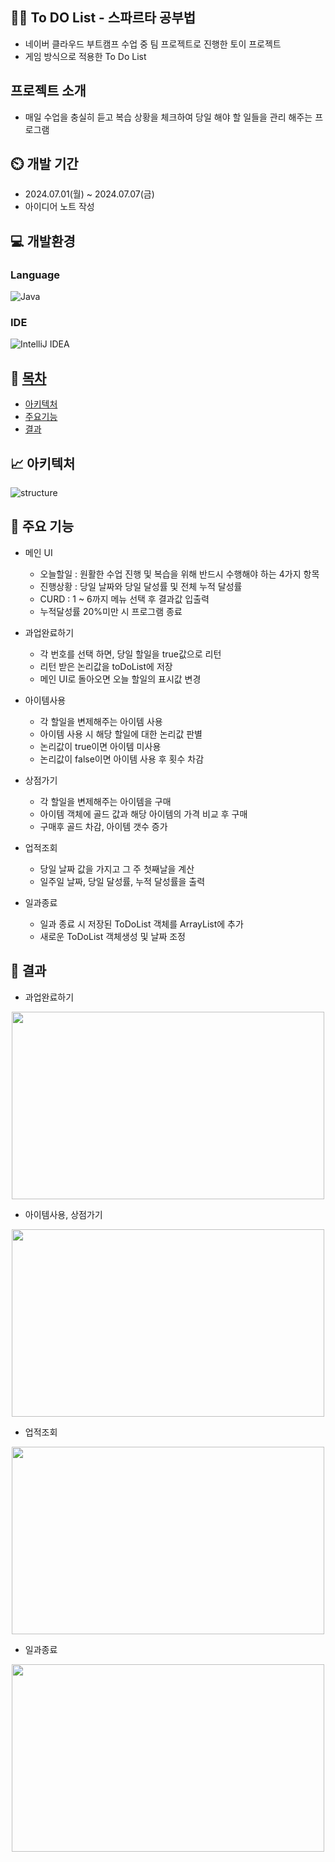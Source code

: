## 👨‍🏫 To DO List - 스파르타 공부법 <a name = "role"></a>
+ 네이버 클라우드 부트캠프 수업 중 팀 프로젝트로 진행한 토이 프로젝트<br>
+ 게임 방식으로 적용한 To Do List 

##  프로젝트 소개
- 매일 수업을 충실히 듣고 복습 상황을 체크하여 당일 해야 할 일들을 관리 해주는 프로그램

## ⏲️ 개발 기간 
- 2024.07.01(월) ~ 2024.07.07(금)
- 아이디어 노트 작성

## 💻 개발환경
### Language
![Java](https://img.shields.io/badge/java-%23ED8B00.svg?style=for-the-badge&logo=openjdk&logoColor=white)

### IDE
![IntelliJ IDEA](https://img.shields.io/badge/IntelliJIDEA-000000.svg?style=for-the-badge&logo=intellij-idea&logoColor=white)

## 📝 [목차](#index) <a name = "index"></a>

- [아키텍처](#structure)
- [주요기능](#functions)
- [결과](#outputs)

## 📈 아키텍처 <a name = "structure"> </a>
![structure](https://github.com/kknaks/bitcamp-project2/blob/main/structure.jpg?raw=true)

## 📌 주요 기능 <a name = "functions"> </a>
- 메인 UI
  - 오늘할일 : 원활한 수업 진행 및 복습을 위해 반드시 수행해야 하는 4가지 항목
  - 진행상황 : 당일 날짜와 당일 달성률 및 전체 누적 달성률
  - CURD : 1 ~ 6까지 메뉴 선택 후 결과값 입출력
  - 누적달성률 20%미만 시 프로그램 종료


- 과업완료하기 
  - 각 번호를 선택 하면, 당일 할일을 true값으로 리턴
  - 리턴 받은 논리값을 toDoList에 저장
  - 메인 UI로 돌아오면 오늘 할일의 표시값 변경

- 아이템사용
   - 각 할일을 변제해주는 아이템 사용
   - 아이템 사용 시 해당 할일에 대한 논리값 판별
   - 논리값이 true이면 아이템 미사용
   - 논리값이 false이면 아이템 사용 후 횟수 차감

- 상점가기
   - 각 할일을 변제해주는 아이템을 구매
   - 아이템 객체에 골드 값과 해당 아이템의 가격 비교 후 구매
   - 구매후 골드 차감, 아이템 갯수 증가

- 업적조회
   - 당일 날짜 값을 가지고 그 주 첫째날을 계산
   - 일주일 날짜, 당일 달성률, 누적 달성률을 출력

- 일과종료
    - 일과 종료 시 저장된 ToDoList 객체를 ArrayList에 추가
    - 새로운 ToDoList 객체생성 및 날짜 조정
      
## 📌 결과 <a name = "outputs"> </a>
- 과업완료하기 
<p align="center">
<img src="https://github.com/bovob/bitcamp-project2/assets/118641096/78bd6f09-34d1-4555-8443-cc23b5e674e9" width="500", height="300">
</p>

- 아이템사용, 상점가기
<p align="center">
<img src="https://github.com/bovob/bitcamp-project2/assets/118641096/e7387cc3-0131-4dd6-9657-98cbb95bda86"width="500", height="300">
</p>

- 업적조회
<p align="center">
<img src="https://github.com/bovob/bitcamp-project2/assets/118641096/e7387cc3-0131-4dd6-9657-98cbb95bda86"width="500", height="300">
</p>

- 일과종료
<p align="center">
<img src="https://github.com/bovob/bitcamp-project2/assets/118641096/7da7a908-55f6-45f3-87cf-07c9de0ac698"width="500", height="300">
</p>
